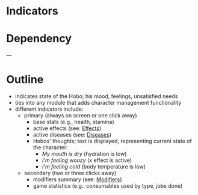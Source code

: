 # Indicators

# Dependency

—

# Outline

- indicates state of the Hobo; his mood, feelings, unsatisfied needs
- ties into any module that adds character management functionality
- different indicators include:
  - primary (always on screen or one click away)
    - base stats (e.g., health, stamina)
    - active effects (see: [Effects](https://www.notion.so/ffab63a0-653c-4b43-8715-495b60659dcc))
    - active diseases (see: [Diseases](https://www.notion.so/cebda2dc-a3b2-425b-a2f1-2bf577d2ef8f))
    - Hobos' thoughts; text is displayed, representing current state of the character:
      - *My mouth is dry* (hydration is low)
      - *I'm feeling woozy* (*x* effect is active)
      - *I'm feeling cold* (body temperature is low)
  - secondary (two or three clicks away)
    - modifiers summary (see: [Modifiers](https://www.notion.so/b18bf83c-5726-460a-adbf-eb58e63f3f0e))
    - game statistics (e.g.: consumables used by type, jobs done)
